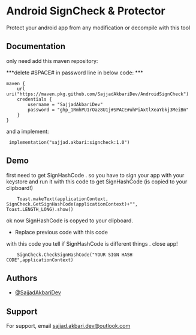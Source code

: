 
# Android SignCheck & Protector

Protect your android app from any modification or decompile with this tool


## Documentation
only need add this maven repository:

***delete #SPACE# in password line in below code: ***

    maven {
        url uri("https://maven.pkg.github.com/SajjadAkbariDev/AndroidSignCheck")
        credentials {
            username = "SajjadAkbariDev"
            password = "ghp_1RmhPU1rOaz8U1j#SPACE#uhPiAxtlXeaYbkj3MeiBm"
        }
    }

 and a implement:

     implementation("sajjad.akbari:signcheck:1.0")


## Demo

first need to get SignHashCode . so you have to sign your app with your keystore and run it with this code to get SignHashCode (is copied to your clipboard!)

        Toast.makeText(applicationContext, SignCheck.GetSignHashCode(applicationContext)+"", Toast.LENGTH_LONG).show()

ok now SignHashCode is copyed to your clipboard.

- Replace previous code with this code

with this code you tell if SignHashCode is different things . close app!

        SignCheck.CheckSignHashCode("YOUR SIGN HASH CODE",applicationContext)

## Authors

- [@SajjadAkbariDev](https://github.com/SajjadAkbariDev)


## Support

For support, email sajjad.akbari.dev@outlook.com


